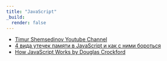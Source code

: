 ```yaml
---
title: "JavaScript"
_build:
  render: false
---
```


* [Timur Shemsedinov Youtube Channel](https://www.youtube.com/user/sthxnp/videos) 
* [4 вида утечек памяти в JavaScript и как с ними бороться](https://habr.com/ru/post/309318/) 
* [How JavaScript Works by Douglas Crockford](https://howjavascriptworks.com/) 

